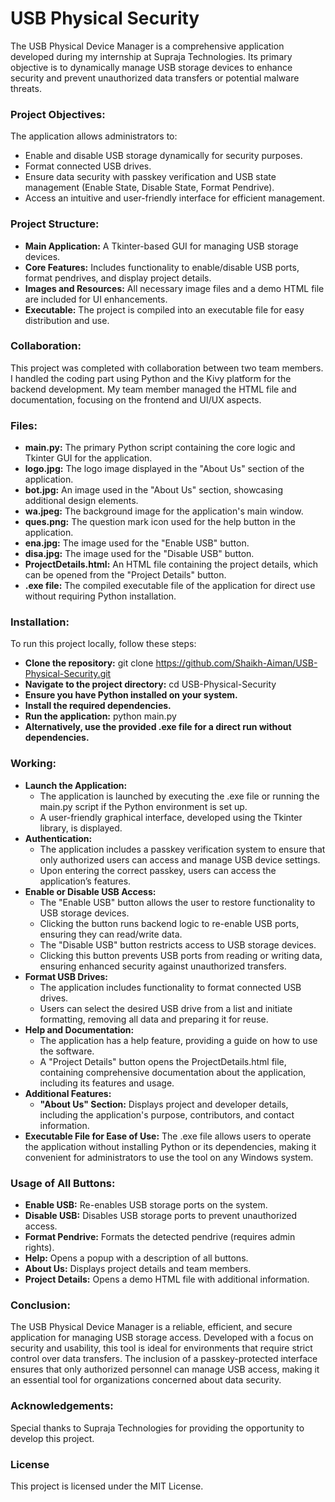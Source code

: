 # USB Physical Security
The USB Physical Device Manager is a comprehensive application developed during my internship at Supraja Technologies. Its primary objective is to dynamically manage USB storage devices to enhance security and prevent unauthorized data transfers or potential malware threats.
### Project Objectives:
The application allows administrators to:
- Enable and disable USB storage dynamically for security purposes.
- Format connected USB drives.
- Ensure data security with passkey verification and USB state management (Enable State, Disable State, Format Pendrive).
- Access an intuitive and user-friendly interface for efficient management.

### Project Structure:
- __Main Application:__ A Tkinter-based GUI for managing USB storage devices.
- __Core Features:__ Includes functionality to enable/disable USB ports, format pendrives, and display project details.
- __Images and Resources:__ All necessary image files and a demo HTML file are included for UI enhancements.
- __Executable:__ The project is compiled into an executable file for easy distribution and use.

### Collaboration:
This project was completed with collaboration between two team members. I handled the coding part using Python and the Kivy platform for the backend development. My team member managed the HTML file and documentation, focusing on the frontend and UI/UX aspects.

### Files:
- __main.py:__ The primary Python script containing the core logic and Tkinter GUI for the application.
- __logo.jpg:__ The logo image displayed in the "About Us" section of the application.
- __bot.jpg:__ An image used in the "About Us" section, showcasing additional design elements.
- __wa.jpeg:__ The background image for the application's main window.
- __ques.png:__ The question mark icon used for the help button in the application.
- __ena.jpg:__ The image used for the "Enable USB" button.
- __disa.jpg:__ The image used for the "Disable USB" button.
- __ProjectDetails.html:__ An HTML file containing the project details, which can be opened from the "Project Details" button.
- __.exe file:__ The compiled executable file of the application for direct use without requiring Python installation.

### Installation:
To run this project locally, follow these steps:

- __Clone the repository:__
 git clone https://github.com/Shaikh-Aiman/USB-Physical-Security.git
- __Navigate to the project directory:__
cd USB-Physical-Security
- __Ensure you have Python installed on your system.__
- __Install the required dependencies.__
- __Run the application:__
python main.py
- __Alternatively, use the provided .exe file for a direct run without dependencies.__

### Working:
- __Launch the Application:__
  - The application is launched by executing the .exe file or running the main.py script if the Python environment is set up.
  - A user-friendly graphical interface, developed using the Tkinter library, is displayed.
- __Authentication:__
  - The application includes a passkey verification system to ensure that only authorized users can access and manage USB device settings.
  - Upon entering the correct passkey, users can access the application’s features.
- __Enable or Disable USB Access:__
  - The "Enable USB" button allows the user to restore functionality to USB storage devices.
  - Clicking the button runs backend logic to re-enable USB ports, ensuring they can read/write data.
  - The "Disable USB" button restricts access to USB storage devices.
  - Clicking this button prevents USB ports from reading or writing data, ensuring enhanced security against unauthorized transfers.
- __Format USB Drives:__
  - The application includes functionality to format connected USB drives.
  - Users can select the desired USB drive from a list and initiate formatting, removing all data and preparing it for reuse.
- __Help and Documentation:__
  - The application has a help feature, providing a guide on how to use the software.
  - A "Project Details" button opens the ProjectDetails.html file, containing comprehensive documentation about the application, including its features and usage.
- __Additional Features:__
  - __"About Us" Section:__ Displays project and developer details, including the application's purpose, contributors, and contact information.
- __Executable File for Ease of Use:__ The .exe file allows users to operate the application without installing Python or its dependencies, making it convenient for administrators to use the tool on any Windows system.

### Usage of All Buttons:
- __Enable USB:__ Re-enables USB storage ports on the system.
- __Disable USB:__ Disables USB storage ports to prevent unauthorized access.
- __Format Pendrive:__ Formats the detected pendrive (requires admin rights).
- __Help:__ Opens a popup with a description of all buttons.
- __About Us:__ Displays project details and team members.
- __Project Details:__ Opens a demo HTML file with additional information.

### Conclusion:
The USB Physical Device Manager is a reliable, efficient, and secure application for managing USB storage access. Developed with a focus on security and usability, this tool is ideal for environments that require strict control over data transfers. The inclusion of a passkey-protected interface ensures that only authorized personnel can manage USB access, making it an essential tool for organizations concerned about data security.

### Acknowledgements:
Special thanks to Supraja Technologies for providing the opportunity to develop this project.

### License
This project is licensed under the MIT License.











